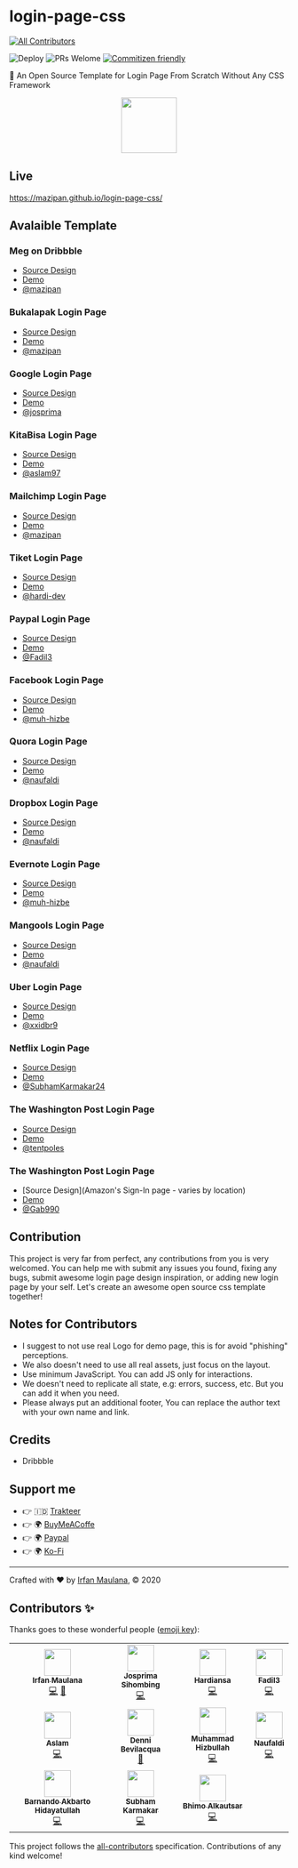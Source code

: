 # login-page-css

<!-- ALL-CONTRIBUTORS-BADGE:START - Do not remove or modify this section -->
[![All Contributors](https://img.shields.io/badge/all_contributors-11-brightgreen.svg)](#contributors)
<!-- ALL-CONTRIBUTORS-BADGE:END -->

![Deploy](https://github.com/mazipan/login-page-css/workflows/Deploy/badge.svg?branch=master) ![PRs Welome](https://img.shields.io/badge/PRs-welcome-brightgreen.svg) [![Commitizen friendly](https://img.shields.io/badge/commitizen-friendly-brightgreen.svg)](http://commitizen.github.io/cz-cli/)

🔐 An Open Source Template for Login Page From Scratch Without Any CSS Framework

<p align="center">
 <img src="src/assets/logo.png" width="100"/>
</p>

## Live

https://mazipan.github.io/login-page-css/

## Avalaible Template

### Meg on Dribbble

- [Source Design](https://dribbble.com/shots/3666951-Log-in-to-your-store)
- [Demo](https://mazipan.github.io/login-page-css/01-shopify/index.html)
- [@mazipan](https://github.com/mazipan/)
### Bukalapak Login Page

- [Source Design](https://www.bukalapak.com/login)
- [Demo](https://mazipan.github.io/login-page-css/02-bukalapak/index.html)
- [@mazipan](https://github.com/mazipan/)

### Google Login Page

- [Source Design](https://www.google.co.id/login)
- [Demo](https://mazipan.github.io/login-page-css/03-google/index.html)
- [@josprima](https://github.com/josprima/)

### KitaBisa Login Page

- [Source Design](https://kitabisa.com/login)
- [Demo](https://mazipan.github.io/login-page-css/04-kitabisa/index.html)
- [@aslam97](https://github.com/aslam97/)

### Mailchimp Login Page

- [Source Design](https://login.mailchimp.com/)
- [Demo](https://mazipan.github.io/login-page-css/05-mailchimp/index.html)
- [@mazipan](https://github.com/mazipan/)

### Tiket Login Page

- [Source Design](https://tix.tiket.com/login)
- [Demo](https://mazipan.github.io/login-page-css/06-tiket/index.html)
- [@hardi-dev](https://github.com/hardi-dev/)

### Paypal Login Page

- [Source Design](https://www.paypal.com/en/signin)
- [Demo](https://mazipan.github.io/login-page-css/07-paypal/index.html)
- [@Fadil3](https://github.com/Fadil3/)

### Facebook Login Page

- [Source Design](https://web.facebook.com/?_rdc=1&_rdr)
- [Demo](https://mazipan.github.io/login-page-css/08-facebook/index.html)
- [@muh-hizbe](https://github.com/muh-hizbe/)

### Quora Login Page

- [Source Design](https://id.quora.com)
- [Demo](https://mazipan.github.io/login-page-css/10-quora-indo/index.html)
- [@naufaldi](https://github.com/naufaldi/)

### Dropbox Login Page

- [Source Design](https://www.dropbox.com/login)
- [Demo](https://mazipan.github.io/login-page-css/11-dropbox/index.html)
- [@naufaldi](https://github.com/naufaldi/)

### Evernote Login Page

- [Source Design](https://www.evernote.com/Login.action)
- [Demo](https://mazipan.github.io/login-page-css/12-evernote/index.html)
- [@muh-hizbe](https://github.com/muh-hizbe/)

### Mangools Login Page

- [Source Design](https://mangools.com/users/sign_in)
- [Demo](https://mazipan.github.io/login-page-css/13-mangools/index.html)
- [@naufaldi](https://github.com/naufaldi/)

### Uber Login Page

- [Source Design](https://auth.uber.com/login/)
- [Demo](https://mazipan.github.io/login-page-css/14-uber/index.html)
- [@xxidbr9](https://github.com/xxidbr9/)

### Netflix Login Page

- [Source Design](https://www.netflix.com/in/login)
- [Demo](https://mazipan.github.io/login-page-css/15-netflix/index.html)
- [@SubhamKarmakar24](https://github.com/SubhamKarmakar24)

### The Washington Post Login Page

- [Source Design](https://www.washingtonpost.com/subscribe/signin/)
- [Demo](https://mazipan.github.io/login-page-css/16-the-washington-post/index.html)
- [@tentpoles](https://github.com/tentpoles)

### The Washington Post Login Page

- [Source Design](Amazon's Sign-In page - varies by location)
- [Demo](https://mazipan.github.io/login-page-css/17-amazon/index.html)
- [@Gab990](https://github.com/Gab990)

## Contribution

This project is very far from perfect, any contributions from you is very welcomed. You can help me with submit any issues you found, fixing any bugs, submit awesome login page design inspiration, or adding new login page by your self.
Let's create an awesome open source css template together!

## Notes for Contributors

- I suggest to not use real Logo for demo page, this is for avoid "phishing" perceptions.
- We also doesn't need to use all real assets, just focus on the layout.
- Use minimum JavaScript. You can add JS only for interactions.
- We doesn't need to replicate all state, e.g: errors, success, etc. But you can add it when you need.
- Please always put an additional footer, You can replace the author text with your own name and link.

## Credits

- Dribbble

## Support me

- 👉 🇮🇩 [Trakteer](https://trakteer.id/mazipan?utm_source=github)
- 👉 🌍 [BuyMeACoffe](https://www.buymeacoffee.com/mazipan?utm_source=github)
- 👉 🌍 [Paypal](https://www.paypal.me/mazipan?utm_source=github)
- 👉 🌍 [Ko-Fi](https://ko-fi.com/mazipan)

---

Crafted with ❤️ by [Irfan Maulana](https://mazipan.space/), © 2020

## Contributors ✨

Thanks goes to these wonderful people ([emoji key](https://allcontributors.org/docs/en/emoji-key)):

<!-- ALL-CONTRIBUTORS-LIST:START - Do not remove or modify this section -->
<!-- prettier-ignore-start -->
<!-- markdownlint-disable -->
<table>
  <tr>
    <td align="center"><a href="https://mazipan.space"><img src="https://avatars0.githubusercontent.com/u/7221389?v=4?s=48" width="48px;" alt=""/><br /><sub><b>Irfan Maulana</b></sub></a><br /><a href="https://github.com/mazipan/login-page-css/commits?author=mazipan" title="Code">💻</a> <a href="https://github.com/mazipan/login-page-css/pulls?q=is%3Apr+reviewed-by%3Amazipan" title="Reviewed Pull Requests">👀</a></td>
    <td align="center"><a href="https://github.com/josprima"><img src="https://avatars2.githubusercontent.com/u/29558962?v=4?s=48" width="48px;" alt=""/><br /><sub><b>Josprima Sihombing</b></sub></a><br /><a href="https://github.com/mazipan/login-page-css/commits?author=josprima" title="Code">💻</a></td>
    <td align="center"><a href="https://github.com/hardi-dev"><img src="https://avatars0.githubusercontent.com/u/9802488?v=4?s=48" width="48px;" alt=""/><br /><sub><b>Hardiansa</b></sub></a><br /><a href="https://github.com/mazipan/login-page-css/commits?author=hardi-dev" title="Code">💻</a></td>
    <td align="center"><a href="https://github.com/Fadil3"><img src="https://avatars2.githubusercontent.com/u/55126764?v=4?s=48" width="48px;" alt=""/><br /><sub><b>Fadil3</b></sub></a><br /><a href="https://github.com/mazipan/login-page-css/commits?author=Fadil3" title="Code">💻</a></td>
  </tr>
  <tr>
    <td align="center"><a href="http://aslam.tech"><img src="https://avatars1.githubusercontent.com/u/25027592?v=4?s=48" width="48px;" alt=""/><br /><sub><b>Aslam</b></sub></a><br /><a href="https://github.com/mazipan/login-page-css/commits?author=Aslam97" title="Code">💻</a></td>
    <td align="center"><a href="https://github.com/dennib"><img src="https://avatars2.githubusercontent.com/u/13068594?v=4?s=48" width="48px;" alt=""/><br /><sub><b>Denni Bevilacqua</b></sub></a><br /><a href="https://github.com/mazipan/login-page-css/issues?q=author%3Adennib" title="Bug reports">🐛</a></td>
    <td align="center"><a href="http://hizbe.dev"><img src="https://avatars2.githubusercontent.com/u/37175249?v=4?s=48" width="48px;" alt=""/><br /><sub><b>Muhammad Hizbullah</b></sub></a><br /><a href="https://github.com/mazipan/login-page-css/commits?author=muh-hizbe" title="Code">💻</a></td>
    <td align="center"><a href="http://kureview.web.id"><img src="https://avatars0.githubusercontent.com/u/13159420?v=4?s=48" width="48px;" alt=""/><br /><sub><b>Naufaldi</b></sub></a><br /><a href="https://github.com/mazipan/login-page-css/commits?author=naufaldi" title="Code">💻</a></td>
  </tr>
  <tr>
    <td align="center"><a href="https://github.com/xxidbr9"><img src="https://avatars1.githubusercontent.com/u/51733515?v=4?s=48" width="48px;" alt=""/><br /><sub><b>Barnando Akbarto Hidayatullah</b></sub></a><br /><a href="https://github.com/mazipan/login-page-css/commits?author=xxidbr9" title="Code">💻</a></td>
    <td align="center"><a href="https://github.com/SubhamKarmakar24"><img src="https://avatars.githubusercontent.com/u/50767716?v=4?s=48" width="48px;" alt=""/><br /><sub><b>Subham Karmakar</b></sub></a><br /><a href="https://github.com/mazipan/login-page-css/commits?author=SubhamKarmakar24" title="Code">💻</a></td>
    <td align="center"><a href="https://biolinky.co/alkautsar"><img src="https://avatars.githubusercontent.com/u/48401918?v=4?s=48" width="48px;" alt=""/><br /><sub><b>Bhimo Alkautsar</b></sub></a><br /><a href="https://github.com/mazipan/login-page-css/commits?author=tentpoles" title="Code">💻</a></td>
  </tr>
</table>

<!-- markdownlint-restore -->
<!-- prettier-ignore-end -->

<!-- ALL-CONTRIBUTORS-LIST:END -->

This project follows the [all-contributors](https://github.com/all-contributors/all-contributors) specification. Contributions of any kind welcome!

